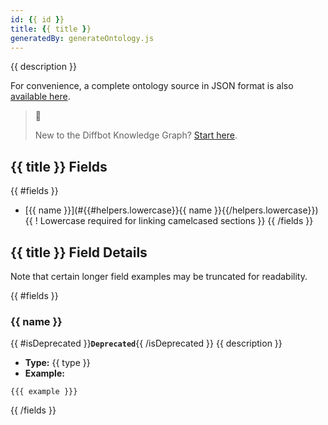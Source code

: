 ```yaml
---
id: {{ id }}
title: {{ title }}
generatedBy: generateOntology.js
---
```


{{ description }}

For convenience, a complete ontology source in JSON format is also [available here](https://kg.diffbot.com/kg/ontology).

> 🙋 
> 
> New to the Diffbot Knowledge Graph? [Start here](doc:getting-started-with-diffbot-knowledge-graph).

## {{ title }} Fields
{{ #fields }}
* [{{ name }}](#{{#helpers.lowercase}}{{ name }}{{/helpers.lowercase}}) {{ ! Lowercase required for linking camelcased sections }}
{{ /fields }}

## {{ title }} Field Details
Note that certain longer field examples may be truncated for readability.

{{ #fields }}
### {{ name }}
{{ #isDeprecated }}**`Deprecated`**{{ /isDeprecated }}  {{ description }}
* **Type:** {{ type }}
* **Example:**
```
{{{ example }}}
```
{{ /fields }}